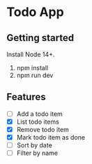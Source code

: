 # Todo App

## Getting started

Install Node 14+.

1. npm install
2. npm run dev

## Features

- [ ] Add a todo item
- [x] List todo items
- [x] Remove todo item
- [x] Mark todo item as done
- [ ] Sort by date
- [ ] Filter by name